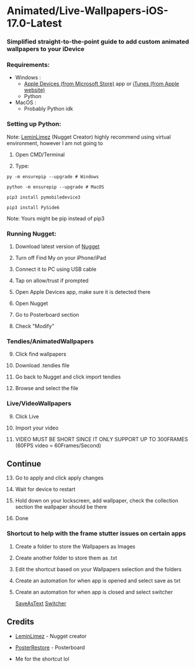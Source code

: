 # Animated/Live-Wallpapers-iOS-17.0-Latest
### Simplified straight-to-the-point guide to add custom animated wallpapers to your iDevice
### Requirements:
- Windows :
   - [Apple Devices (from Microsoft Store)](https://apps.microsoft.com/detail/9np83lwlpz9k%3Fhl%3Den-US%26gl%3DUS&ved=2ahUKEwjE-svo7qyJAxWTlYkEHQpbH3oQFnoECBoQAQ&usg=AOvVaw0rZTXCFmRaHAifkEEu9tMI) app or [iTunes (from Apple website)](https://support.apple.com/en-us/106372)
   - Python
- MacOS : 
   - Probably Python idk

### Setting up Python:
Note: [LeminLimez](https://github.com/leminlimez) (Nugget Creator) highly recommend using virtual environment, however I am not going to

1. Open CMD/Terminal

2. Type:
```
py -m ensurepip --upgrade # Windows

python -m ensurepip --upgrade # MacOS

pip3 install pymobiledevice3

pip3 install PySide6
```
Note: Yours might be pip instead of pip3
### Running Nugget:

1. Download latest version of [Nugget](https://github.com/leminlimez/Nugget/releases)
   
2. Turn off Find My on your iPhone/iPad

3. Connect it to PC using USB cable

4. Tap on allow/trust if prompted

5. Open Apple Devices app, make sure it is detected there

6. Open Nugget

7. Go to Posterboard section

8. Check "Modify"

### Tendies/AnimatedWallpapers

9. Click find wallpapers

10. Download .tendies file

11. Go back to Nugget and click import tendies

12. Browse and select the file

### Live/VideoWallpapers

9. Click Live

10. Import your video 

11. VIDEO MUST BE SHORT SINCE IT ONLY SUPPORT UP TO 300FRAMES (60FPS video = 60Frames/Second)

## Continue

13. Go to apply and click apply changes

14. Wait for device to restart

15. Hold down on your lockscreen, add wallpaper, check the collection section the wallpaper should be there

16. Done

### Shortcut to help with the frame stutter issues on certain apps

1. Create a folder to store the Wallpapers as Images 
2. Create another folder to store them as .txt
3. Edit the shortcut based on your Wallpapers selection and the folders
4. Create an automation for when app is opened and select save as txt
5. Create an automation for when app is closed and select switcher

   [SaveAsText](https://www.icloud.com/shortcuts/63d53502c1f54d03abf204374e652d17)
   [Switcher](https://www.icloud.com/shortcuts/b1d9aae1888e412d8afcb58dc4e83f3f)

## Credits
- [LeminLimez](https://github.com/leminlimez) - Nugget creator

- [PosterRestore](https://discord.com/invite/gWtzTVhMvh) - Posterboard 

- Me for the shortcut lol



